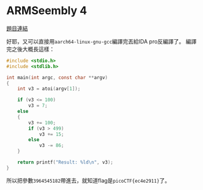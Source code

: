# ARMSeembly 4

[題目連結](https://play.picoctf.org/practice/challenge/183)

好耶，又可以直接用`aarch64-linux-gnu-gcc`編譯完丟給IDA pro反編譯了。
編譯完之後大概長這樣：

```c
#include <stdio.h>
#include <stdlib.h>

int main(int argc, const char **argv)
{
    int v3 = atoi(argv[1]);

    if (v3 <= 100)
        v3 = 7;
    else
    {
        v3 += 100;
        if (v3 > 499)
            v3 += 15;
        else
            v3 -= 86;
    }

    return printf("Result: %ld\n", v3);
}
```

所以把參數`3964545182`帶進去，就知道flag是`picoCTF{ec4e2911}`了。
